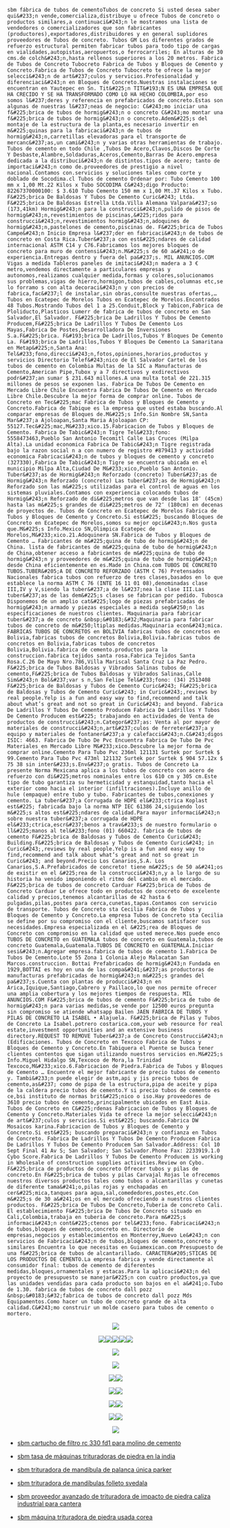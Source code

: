 
```
sbm fábrica de tubos de cementoTubos de concreto Si usted desea saber qui&#233;n vende,comercializa,distribuye u ofrece Tubos de concreto o productos similares,a continuaci&#243;n le mostramos una lista de vendedores o comercializadores que son fabricantes (productores),exportadores,distribuidores y en general suplidores proveedores de Tubos de concreto. Tubos GM Los diferentes grados de refuerzo estructural permiten fabricar tubos para todo tipo de cargas en vialidades,autopistas,aeropuertos,o ferrocarriles; En alturas de 30 cms.de colch&#243;n,hasta rellenos superiores a los 20 metros. Fabrica de Tubos de Concreto Tubocreto Fabrica de Tubos y Bloques de Cemento y Concreto.Fabrica de Tubos de Concreto Tubocreto te ofrece la mejor selecci&#243;n de art&#237;culos y servicios.Profesionalidad y diferenciaci&#243;n en Bloques de Concreto.Nuestras instalaciones se encuentran en Yautepec en Sn. Tit&#225;n TIT&#193;N ES UNA EMPRESA QUE HA CRECIDO Y SE HA TRANSFORMADO COMO LO HA HECHO COLOMBIA,por eso somos l&#237;deres y referencia en prefabricados de concreto.Estas son algunas de nuestras l&#237;neas de negocio: C&#243;mo iniciar una f&#225;brica de tubos de hormig&#243;n o concreto C&#243;mo montar una f&#225;brica de tubos de hormig&#243;n o concreto.Adem&#225;s del montaje de la estructura de la planta,es necesario invertir en m&#225;quinas para la fabricaci&#243;n de tubos de hormig&#243;n,carretillas elevadoras para el transporte de mercanc&#237;as,un cami&#243;n y varias otras herramientas de trabajo. Tubos de cemento en todo Chile ,Tubos De Acero,Clavos,Discos De Corte Y Desbaste,Alambre,Soldaduras,Aceros,Cemento,Barras De Acero.empresa dedicada a la distribuci&#243;n de distintos.tipos de acero; tanto de importaci&#243;n como de.proveedores de prestigio a nivel nacional.Contamos con.servicios y soluciones tales como corte y doblado de Socodima.cl Tubos de cemento Ordenar por: Tubo Cemento 100 mm x 1,00 Mt.22 Kilos x Tubo SOCODIMA C&#243;digo Producto: 82267370000100: $ 3.610 Tubo Cemento 150 mm x 1,00 Mt.37 Kilos x Tubo. F&#225;brica De Baldosas Y Tubos De Cemento Curic&#243; Ltda. F&#225;brica De Baldosas Estrella Ltda.Villa Alemana Valpara&#237;so (173,41km) Hormig&#243;n para la construcci&#243;n,pulido de pisos de hormig&#243;n,revestimientos de piscinas,&#225;ridos para construcci&#243;n,revestimientos hormig&#243;n,adoquines de hormig&#243;n,pastelones de cemento,piscinas de. F&#225;brica de Tubos Campe&#243;n Inicio Empresa l&#237;der en fabricaci&#243;n de tubos de concreto en Costa Rica.Tuber&#237;a con est&#225;ndares de calidad internacional ASTM C14 y C76.Fabricamos los mejores bloques de concreto para muro de contensi&#243;n.M&#225;s de 60 a&#241;o de experiencia.Entregas dentro y fuera del pa&#237;s. MIL ANUNCIOS.COM Vigas a medida Tableros paneles de imitaci&#243;n madera a 3 € metro,vendemos directamente a particulares empresas y autonomos,realizamos cualquier medida,formas y colores,solucionamos sus problemas,vigas de hierro,hormigon,tubos de cables,columnas etc,se lo forramo s con alta decoraci&#243;n y con precios de fabrica,fac&#237;l de instalar,sin obras,consulte nuestras ofertas,… Tubos en Ecatepec de Morelos Tubos en Ecatepec de Morelos.Encontrados 48 Tubos.Mostrando Tubos del 1 a 25.Conduit,Block y Tabicon,Fabrica de Ploliducto,Plasticos Lumerr de fabrica de tubos de concreto en San Salvador,El Salvador. F&#225;brica De Ladrillos Y Tubos De Cemento Producem,F&#225;brica De Ladrillos Y Tubos De Cemento Los Mayas,Fabrica De Postes,Desarrolladora De Inversiones S.a.F&#225;brica. F&#193;brica De Ladrillos,Tubos Y Bloques De Cemento La. F&#193;brica De Ladrillos,Tubos Y Bloques De Cemento La Samaritana en Metap&#225;n,Santa Ana: Tel&#233;fono,direcci&#243;n,fotos,opiniones,horarios,productos y servicios Directorio Telef&#243;nico de El Salvador Cartel de los tubos de cemento en Colombia Multas de la SIC a Manufacturas de Cemento,American Pipe,Tubox y a 7 directivos y exdirectivos podr&#237;an sumar $ 231.643 millones.A una multa total de 221.315 millones de pesos se exponen las. Fabrica De Tubos De Cemento en Mercado Libre Chile Encuentra Fabrica De Tubos De Cemento en Mercado Libre Chile.Descubre la mejor forma de comprar online. Tubos de Concreto en Tec&#225;mac Fabrica de Tubos y Bloques de Cemento y Concreto.Fabrica de Tabique es la empresa que usted estaba buscando.Al comparar empresas de Bloques de.M&#225;s Info.Sin Nombre SN,Santa Mar&#237;a Ajoloapan,Santa Maria Ajoloapan CP: 55127.Tec&#225;mac,M&#233;xico.15.Fabricacion de Tubos y Bloques de Cemento. Fabrica De Tabic&#243;n Tigre Tel&#233;fono: 5558473463,Pueblo San Antonio Tecomitl Calle Las Cruces (Milpa Alta).La unidad economica Fabrica De Tabic&#243;n Tigre registrada bajo la razon social n a con numero de registro #879413 y actividad economica Fabricaci&#243;n de tubos y bloques de cemento y concreto (327330),Fabrica De Tabic&#243;n Tigre se encuentra ubicada en el municipio Milpa Alta,Ciudad De M&#233;xico,Pueblo San Antonio. Tuber&#237;as de Hormig&#243;n Reforzado (concreto) Tuber&#237;as de Hormig&#243;n Reforzado (concreto) Las tuber&#237;as de Hormig&#243;n Reforzado son las m&#225;s utilizadas para el control de aguas en los sistemas pluviales.Contamos con experiencia colocando tubos de Hormig&#243;n Reforzado de di&#225;metros que van desde las 18″ (45cm) hasta las m&#225;s grandes de di&#225;metros de 72″ (180cm) en decenas de proyectos de. Tubos de Concreto en Ecatepec de Morelos Fabrica de Tubos y Bloques de Cemento y Concreto.Si est&#225; buscando Bloques de Concreto en Ecatepec de Morelos,somos su mejor opci&#243;n.Nos gusta que.M&#225;s Info.Mexico SN,Olimpica Ecatepec de Morelos,M&#233;xico.21.Adoquinera SN.Fabrica de Tubos y Bloques de Cemento … Fabricantes de m&#225;quina de tubo de hormig&#243;n de China. lista de fabricantes de m&#225;quina de tubo de hormig&#243;n de China,obtener acceso a fabricantes de m&#225;quina de tubo de hormig&#243;n y proveedores de m&#225;quina de tubo de hormig&#243;n desde China eficientemente en es.Made in China.com TUBOS DE CONCRETO TUBOS.TUBER&#205;A DE CONCRETO REFORZADO (ASTM C 76) Pretensados Nacionales fabrica tubos con refuerzo de tres clases,basados en lo que establece la norma ASTM C 76 (INTE 16 11 01 08),denominadas clase III,IV y V,siendo la tuber&#237;a de l&#237;nea la clase III.Las tuber&#237;as de las dem&#225;s clases se fabrican por pedido. Tubosca Disponemos de un amplio cat&#225;logo de piezas prefabricadas de hormig&#243;n armado y piezas especiales a medida seg&#250;n las especificaciones de nuestros clientes. Maquinaria para fabricar tuber&#237;a de concreto &nbsp;&#0183;&#32;Maquinaria para fabricar tubos de concreto de m&#250;ltiplas medidas.Maquinaria econ&#243;mica. FABRICAS TUBOS DE CONCRETOS en BOLIVIA fabricas tubos de concretos en Bolivia,fabricas tubos de concretos Bolivia,Bolivia.fabricas tubos de concretos en Bolivia,fabricas tubos de concretos Bolivia,Bolivia.fabrica de cemento.productos para la construccion.fabrica tejidos santa rosa.Fabrica Tejidos Santa Rosa.C.26 De Mayo Nro.786,Villa Mariscal Santa Cruz La Paz Pedro. F&#225;brica de Tubos Baldosas y Vibrados Salinas tubos de cemento,F&#225;brica de Tubos Baldosas y Vibrados Salinas,Calle Sim&#243;n Bol&#237;var s n,San Felipe Tel&#233;fono: (34) 2513408 F&#225;brica de Baldosas y Tubos de Cemento Curic&#243; F&#225;brica de Baldosas y Tubos de Cemento Curic&#243; in Curic&#243;,reviews by real people.Yelp is a fun and easy way to find,recommend and talk about what’s great and not so great in Curic&#243; and beyond. Fabrica De Ladrillos Y Tubos De Cemento Producem Fabrica De Ladrillos Y Tubos De Cemento Producem est&#225; trabajando en actividades de Venta de productos de construcci&#243;n.Categor&#237;as: Venta al por mayor de materiales de construcci&#243;n,art&#237;culos de ferreter&#237;a y equipo y materiales de fontaner&#237;a y calefacci&#243;n.C&#243;digos ISIC: 4663. Fabrica De Tubo De Pvc Encuentra Fabrica De Tubo De Pvc Materiales en Mercado Libre M&#233;xico.Descubre la mejor forma de comprar online.Cemento Para Tubo Pvc 236ml 121131 Surtek por Surtek $ 99.Cemento Para Tubo Pvc 473ml 121132 Surtek por Surtek $ 904 57.12x $ 75 38 sin inter&#233;s.Env&#237;o gratis. Tubos de Concreto La presente Norma Mexicana aplica a los tubos de concreto con acero de refuerzo con di&#225;metros nominales entre los 610 cm y 305 cm.Este tipo de tubo garantiza su hermeticidad y estanquidad,tanto hacia el exterior como hacia el interior (infiltraciones).Incluye anillo de hule (empaque) entre tubo y tubo. Fabricantes de tubos,conexiones y cemento. La tuber&#237;a Corrugada de HDPE el&#233;ctrica Koplast est&#225; fabricada bajo la norma NTP IEC 61386 24,siguiendo los m&#225;s altos est&#225;ndares de calidad.Para mayor informaci&#243;n sobre nuestra tuber&#237;a corrugada de HDPE el&#233;ctrica,escr&#237;benos a trav&#233;s de nuestro formulario o ll&#225;manos al tel&#233;fono (01) 660422. fabrica de tubos de cemento F&#225;brica de Baldosas y Tubos de Cemento Curic&#243; Building.F&#225;brica de Baldosas y Tubos de Cemento Curic&#243; in Curic&#243;,reviews by real people.Yelp is a fun and easy way to find,recommend and talk about what’s great and not so great in Curic&#243; and beyond.Precio Los Canarios,S.A. Los Canarios,S.A.Prefabricados de concreto! tiene m&#225;s de 50 a&#241;os de existir en el &#225;rea de la construcci&#243;n,y a lo largo de su historia ha venido imponiendo el ritmo del cambio en el mercado. F&#225;brica de tubos de concreto Carduar F&#225;brica de Tubos de Concreto Carduar Le ofrece todo en productos de concreto de excelente calidad y precios,tenemos alcantarillas de 42 hasta 6 pulgadas,pilas,postes para cerca,cunetas,tapas.Contamos con servicio de transporte. Tubos de Concreto sta Cecilia Fabrica de Tubos y Bloques de Cemento y Concreto.La empresa Tubos de Concreto sta Cecilia se define por su compromiso con el cliente,buscamos satisfacer sus necesidades.Empresa especializada en el &#225;rea de Bloques de Concreto con compromiso en la calidad que usted merece.Nos puede enco TUBOS DE CONCRETO en GUATEMALA tubos de concreto en Guatemala,tubos de concreto Guatemala,Guatemala.TUBOS DE CONCRETO en GUATEMALA.Iniciar sesi&#243;n.Agregar empresa.fabrica de tubos de cemento 1.Fabrica De Tubos De Cemento.Lote 55 Zona 1 Colonia Alejo Malacatan San Marcos.construccion. Bottai Prefabricados de hormig&#243;n Fundada en 1929,BOTTAI es hoy en una de las compa&#241;&#237;as productoras de manufacturas prefabricadas de hormig&#243;n m&#225;s grandes del pa&#237;s.Cuenta con plantas de producci&#243;n en Arica,Iquique,Santiago,Cabrero y Paillaco,lo que nos permite ofrecer una amplia cobertura y los mejores tiempos de respuesta. MIL ANUNCIOS.COM F&#225;brica de tubos de cemento F&#225;brica de tubo de hormig&#243;n para varias medidas,se vende por 12500 euros pregunta sin compromiso se atiende whatsapp Bailen JAEN FABRICA DE TUBOS Y PILAS DE CONCRETO LA ISABEL • Alajuela. F&#225;brica de Pilas y Tubos de Concreto La Isabel.potrero costarica.com,your web resource for real estate,investment opportunities and an extensive business directory.REQUEST TO REMOVE Tuber&#237;a de Concreto Construcci&#243;n (Edificaciones. Tubos de Concreto en Texcoco Fabrica de Tubos y Bloques de Cemento y Concreto.En Tabiquera el Puente se busca tener clientes contentos que sigan utilizando nuestros servicios en.M&#225;s Info.Miguel Hidalgo SN,Texcoco de Mora,la Trinidad Texcoco,M&#233;xico.6.Fabricacion de Piedra.Fabrica de Tubos y Bloques de Cemento … Encuentre el mejor fabricante de precio tubos de cemento y. Tambi&#233;n puede elegir de astm,api y jis precio tubos de cemento,as&#237; como de pipa de la estructura,pipa de aceite y pipa de la caldera precio tubos de cemento.Y si precio tubos de cemento es ce,bsi instituto de normas brit&#225;nico o iso.Hay proveedores de 3610 precio tubos de cemento,principalmente ubicados en East Asia. Tubos de Concreto en C&#225;rdenas Fabricacion de Tubos y Bloques de Cemento y Concreto.Materiales Vida te ofrece la mejor selecci&#243;n de art&#237;culos y servicios.Si est&#225; buscando.Fabrica DW Mosaicos karina.Fabricacion de Tubos y Bloques de Cemento y Concreto.Si est&#225; buscando preparaci&#243;n y confianza en Tubos de Concreto. Fabrica De Ladrillos Y Tubos De Cemento Producem Fabrica De Ladrillos Y Tubos De Cemento Producem San Salvador.Address: Col 10 Sept Final 41 Av S; San Salvador; San Salvador.Phone Fax: 2233919.1.0 Cybo Score.Fabrica De Ladrillos Y Tubos De Cemento Producem is working in Wholesale of construction supplies activities.Review on Cybo. F&#225;brica de productos de concreto Ofrecer tubos y pilas de concreto.En F&#225;brica de tubos y pilas Carvajal Rojas le ofrecemos nuestros diversos productos tales como tubos o alcantarillas y cunetas de diferente tama&#241;o,pilas rojas y enchapadas en cer&#225;mica,tanques para agua,sal,comededores,postes,etc.Con m&#225;s de 30 a&#241;os en el mercado ofreciendo a nuestros clientes productos. F&#225;brica De Tubos De Concreto,Tuberia de concreto Cali. El establecimiento F&#225;brica De Tubos De Concreto situado en Cali,Colombia,trabaja en tuberia de concreto.Para m&#225;s informaci&#243;n cont&#225;ctenos por tel&#233;fono. Fabricaci&#243;n de tubos,bloques de cemento,concreto en. Directorio de empresas,negocios y establecimientos en Monterrey,Nuevo Le&#243;n con servicios de Fabricaci&#243;n de tubos,bloques de cemento,concreto y similares Encuentra lo que necesitas en Guiamexican.com Presupuesto de una f&#225;brica de tubos de alcantarillado. CARACTER&#205;STICAS DE LOS PRODUCTOS DE CEMENTO.La empresa fabrica y vende directamente al consumidor final: tubos de cemento de diferentes medidas,bloques,ornamentales y estacas.Para la aplicaci&#243;n del proyecto de presupuesto se manejar&#225;n con cuatro productos,ya que las unidades vendidas para cada producto son bajos en el a&#241;o.Tubo de 1.30. fabrica de tubos de concreto dall pozz &nbsp;&#0183;&#32;fabrica de tubos de concreto dall pozz Mds Equipamentos.Como hacer un tubo de concreto grande de alta calidad.C&#243;mo construir un molde casero para tubos de cemento o mortero. 
```

<div align="center">

<a href="https://es-crusher.shibang-china.com/github&k=sbm+f%C3%A1brica+de+tubos+de+cemento"><img src="https://static.shibang-china.com/es/crusher/logo.jpg"></a>

<a href="https://es-crusher.shibang-china.com/github&k=sbm+f%C3%A1brica+de+tubos+de+cemento"><img src="https://static.shibang-china.com/es/crusher/index.jpg"></a><a href="https://es-crusher.shibang-china.com/material.htmlgithub&k=sbm+f%C3%A1brica+de+tubos+de+cemento"><img src="https://static.shibang-china.com/es/crusher/material.jpg"></a><a href="https://es-crusher.shibang-china.com/application.htmlgithub&k=sbm+f%C3%A1brica+de+tubos+de+cemento"><img src="https://static.shibang-china.com/es/crusher/application.jpg"></a><a href="https://es-crusher.shibang-china.com/aboutus.htmlgithub&k=sbm+f%C3%A1brica+de+tubos+de+cemento"><img src="https://static.shibang-china.com/es/crusher/aboutus.jpg"></a><a href="https://es-crusher.shibang-china.com/contact.htmlgithub&k=sbm+f%C3%A1brica+de+tubos+de+cemento"><img src="https://static.shibang-china.com/es/crusher/contact.jpg"></a>

<a href="https://es-crusher.shibang-china.com/github&k=sbm+f%C3%A1brica+de+tubos+de+cemento"><img src="https://static.shibang-china.com/es/crusher/banner.jpg"></a>

<a href="https://swt.shibang-china.com/github&k=sbm+f%C3%A1brica+de+tubos+de+cemento"><img src="https://static.shibang-china.com/es/crusher/text.jpg"></a>

<a href="https://swt.shibang-china.com/github&k=sbm+f%C3%A1brica+de+tubos+de+cemento"><img src="https://static.shibang-china.com/es/crusher/chat.jpg"></a><a href="https://es-crusher.shibang-china.com/contact.htmlgithub&k=sbm+f%C3%A1brica+de+tubos+de+cemento"><img src="https://static.shibang-china.com/es/crusher/message.jpg"></a>

<a href="https://es-crusher.shibang-china.com/products/pe.htmlgithub&k=sbm+f%C3%A1brica+de+tubos+de+cemento"><img src="https://static.shibang-china.com/es/crusher/pe.jpg"></a><a href="https://es-crusher.shibang-china.com/products/pf.htmlgithub&k=sbm+f%C3%A1brica+de+tubos+de+cemento"><img src="https://static.shibang-china.com/es/crusher/pf.jpg"></a>

<a href="https://es-crusher.shibang-china.com/products/hpt.htmlgithub&k=sbm+f%C3%A1brica+de+tubos+de+cemento"><img src="https://static.shibang-china.com/es/crusher/hpt.jpg"></a><a href="https://es-crusher.shibang-china.com/products/vsi.htmlgithub&k=sbm+f%C3%A1brica+de+tubos+de+cemento"><img src="https://static.shibang-china.com/es/crusher/vsi.jpg"></a>

<a href="https://es-crusher.shibang-china.com/products/klv.htmlgithub&k=sbm+f%C3%A1brica+de+tubos+de+cemento"><img src="https://static.shibang-china.com/es/crusher/klv.jpg"></a><a href="https://es-crusher.shibang-china.com/products/portable.htmlgithub&k=sbm+f%C3%A1brica+de+tubos+de+cemento"><img src="https://static.shibang-china.com/es/crusher/portable.jpg"></a>

<a href="https://swt.shibang-china.com/github&k=sbm+f%C3%A1brica+de+tubos+de+cemento"><img src="https://static.shibang-china.com/es/crusher/case.jpg"></a>

</div>


* [sbm cartucho de filtro rc 330 fd1 para molino de cemento](sbm%20cartucho%20de%20filtro%20rc%20330%20fd1%20para%20molino%20de%20cemento.md)

* [sbm tasa de máquinas trituradoras de piedra en la india](sbm%20tasa%20de%20m%C3%A1quinas%20trituradoras%20de%20piedra%20en%20la%20india.md)

* [sbm trituradora de mandíbula de palanca única parker](sbm%20trituradora%20de%20mand%C3%ADbula%20de%20palanca%20%C3%BAnica%20parker.md)

* [sbm trituradora de mandíbulas folleto svedala](sbm%20trituradora%20de%20mand%C3%ADbulas%20folleto%20svedala.md)

* [sbm proveedor avanzado de trituradora de impacto de piedra caliza industrial para cantera](sbm%20proveedor%20avanzado%20de%20trituradora%20de%20impacto%20de%20piedra%20caliza%20industrial%20para%20cantera.md)

* [sbm máquina trituradora de piedra usada corea](sbm%20m%C3%A1quina%20trituradora%20de%20piedra%20usada%20corea.md)